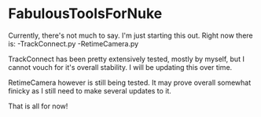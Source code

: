 # FabulousToolsForNuke

Currently, there's not much to say. I'm just starting this out.
Right now there is:
  -TrackConnect.py
  -RetimeCamera.py
  
  TrackConnect has been pretty extensively tested, mostly by myself, but I cannot vouch for it's overall stability. I will be updating this over time.
  
  RetimeCamera however is still being tested. It may prove overall somewhat finicky as I still need to make several updates to it.
  
  That is all for now!
